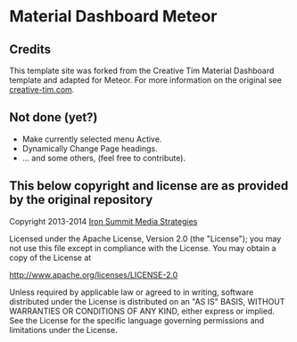 
# Material Dashboard Meteor


## Credits

This template site was forked from the Creative Tim Material Dashboard template and adapted for Meteor. For more information
on the original see [creative-tim.com](https://www.creative-tim.com/product/material-dashboard/).

## Not done (yet?)

  * Make currently selected menu Active.
  * Dynamically Change Page headings.
  * ... and some others, (feel free to contribute).
 

## This below copyright and license are as provided by the original repository

Copyright 2013-2014 [Iron Summit Media Strategies](http://www.ironsummitmedia.com/)

Licensed under the Apache License, Version 2.0 (the "License"); you may not use this file except in compliance with the
License. You may obtain a copy of the License at

http://www.apache.org/licenses/LICENSE-2.0

Unless required by applicable law or agreed to in writing, software distributed under the License is distributed on an
"AS IS" BASIS, WITHOUT WARRANTIES OR CONDITIONS OF ANY KIND, either express or implied. See the License for the specific
language governing permissions and limitations under the License.
